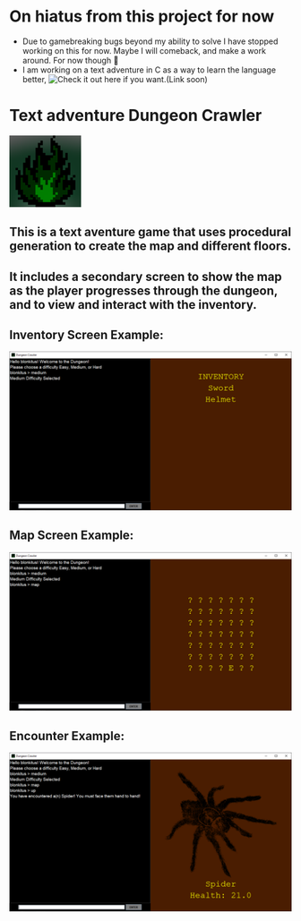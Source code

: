 # On hiatus from this project for now
- Due to gamebreaking bugs beyond my ability to solve I have stopped working on this for now. Maybe I will comeback, and make a work around. For now though 🫡
- I am working on a text adventure in C as a way to learn the language better, ![Check it out here if you want.(Link soon)]()
  
  
  
# Text adventure Dungeon Crawler  
![8 bit image of a green flame](/src/icon.png)  
## This is a text aventure game that uses procedural generation to create the map and different floors.
## It includes a secondary screen to show the map as the player progresses through the dungeon, and to view and interact with the inventory.

## Inventory Screen Example:  
![](/examples/InventoryScreen.PNG)  

## Map Screen Example:  
![](/examples/mapScreen.PNG)  

## Encounter Example:  
![](/examples/Encounter.PNG)
